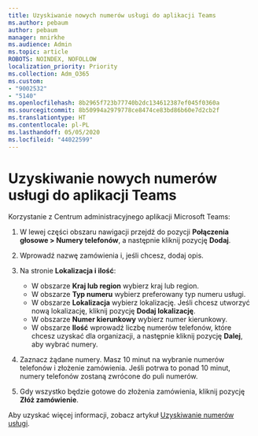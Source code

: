 ```yaml
---
title: Uzyskiwanie nowych numerów usługi do aplikacji Teams
ms.author: pebaum
author: pebaum
manager: mnirkhe
ms.audience: Admin
ms.topic: article
ROBOTS: NOINDEX, NOFOLLOW
localization_priority: Priority
ms.collection: Adm_O365
ms.custom:
- "9002532"
- "5140"
ms.openlocfilehash: 8b2965f723b77740b2dc134612387ef045f0360a
ms.sourcegitcommit: 8b50994a2979778ce8474ce83bd86b60e7d2cb2f
ms.translationtype: HT
ms.contentlocale: pl-PL
ms.lasthandoff: 05/05/2020
ms.locfileid: "44022599"
---
```

# <a name="get-new-service-numbers-for-teams"></a>Uzyskiwanie nowych numerów usługi do aplikacji Teams

Korzystanie z Centrum administracyjnego aplikacji Microsoft Teams:

1. W lewej części obszaru nawigacji przejdź do pozycji **Połączenia głosowe > Numery telefonów**, a następnie kliknij pozycję **Dodaj**.
2. Wprowadź nazwę zamówienia i, jeśli chcesz, dodaj opis.
3. Na stronie **Lokalizacja i ilość**:

    - W obszarze **Kraj lub region** wybierz kraj lub region.
    - W obszarze **Typ numeru** wybierz preferowany typ numeru usługi.
    - W obszarze **Lokalizacja** wybierz lokalizację. Jeśli chcesz utworzyć nową lokalizację, kliknij pozycję **Dodaj lokalizację**.
    - W obszarze **Numer kierunkowy** wybierz numer kierunkowy.
    - W obszarze **Ilość** wprowadź liczbę numerów telefonów, które chcesz uzyskać dla organizacji, a następnie kliknij pozycję **Dalej**, aby wybrać numery.
    
4. Zaznacz żądane numery. Masz 10 minut na wybranie numerów telefonów i złożenie zamówienia. Jeśli potrwa to ponad 10 minut, numery telefonów zostaną zwrócone do puli numerów.
5. Gdy wszystko będzie gotowe do złożenia zamówienia, kliknij pozycję **Złóż zamówienie**.

Aby uzyskać więcej informacji, zobacz artykuł [Uzyskiwanie numerów usługi](https://docs.microsoft.com/microsoftteams/getting-service-phone-numbers).
